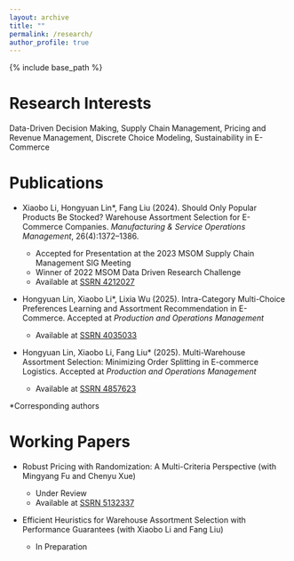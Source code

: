 ```yaml
---
layout: archive
title: ""
permalink: /research/
author_profile: true
---
```


{% include base_path %}

Research Interests
======
Data-Driven Decision Making, Supply Chain Management, Pricing and Revenue Management, Discrete Choice Modeling, Sustainability in E-Commerce

Publications
======
* Xiaobo Li, Hongyuan Lin\*, Fang Liu (2024). Should Only Popular Products Be Stocked? Warehouse Assortment Selection for E-Commerce Companies. *Manufacturing & Service Operations Management*, 26(4):1372–1386.  
  * Accepted for Presentation at the 2023 MSOM Supply Chain Management SIG Meeting
  * Winner of 2022 MSOM Data Driven Research Challenge
  * Available at [SSRN 4212027](https://ssrn.com/abstract=4212027)

* Hongyuan Lin, Xiaobo Li\*, Lixia Wu (2025). Intra-Category Multi-Choice Preferences Learning and Assortment Recommendation in E-Commerce. Accepted at *Production and Operations Management*
  * Available at [SSRN 4035033](https://ssrn.com/abstract=4035033)
 
* Hongyuan Lin, Xiaobo Li, Fang Liu\* (2025). Multi-Warehouse Assortment Selection: Minimizing Order Splitting in E-commerce Logistics. Accepted at *Production and Operations Management*
  * Available at [SSRN 4857623](https://ssrn.com/abstract=4857623)

*Corresponding authors

Working Papers
======
* Robust Pricing with Randomization: A Multi-Criteria Perspective (with Mingyang Fu and Chenyu Xue)
  * Under Review
  * Available at [SSRN 5132337](https://ssrn.com/abstract=5132337)

* Efficient Heuristics for Warehouse Assortment Selection with Performance Guarantees (with Xiaobo Li and Fang Liu)
  * In Preparation

